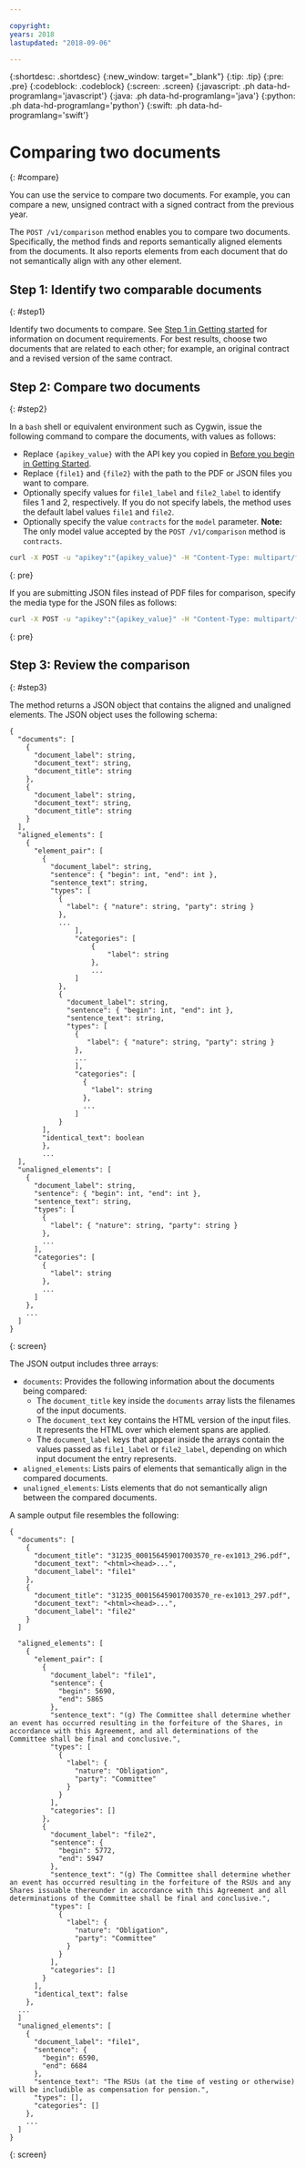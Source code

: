 ```yaml
---

copyright:
years: 2018
lastupdated: "2018-09-06"

---
```


{:shortdesc: .shortdesc}
{:new_window: target="_blank"}
{:tip: .tip}
{:pre: .pre}
{:codeblock: .codeblock}
{:screen: .screen}
{:javascript: .ph data-hd-programlang='javascript'}
{:java: .ph data-hd-programlang='java'}
{:python: .ph data-hd-programlang='python'}
{:swift: .ph data-hd-programlang='swift'}

# Comparing two documents
{: #compare}

You can use the service to compare two documents. For example, you can compare a new, unsigned contract with a signed contract from the previous year. 

The `POST /v1/comparison` method enables you to compare two documents. Specifically, the method finds and reports semantically aligned elements from the documents. It also reports elements from each document that do not semantically align with any other element.

## Step 1: Identify two comparable documents
{: #step1}

Identify two documents to compare. See [Step 1 in Getting started](/docs/services/compare-comply/getting-started.html) for information on document requirements. For best results, choose two documents that are related to each other; for example, an original contract and a revised version of the same contract.

## Step 2: Compare two documents
{: #step2}

In a `bash` shell or equivalent environment such as Cygwin, issue the following command to compare the documents, with values as follows:
  - Replace `{apikey_value}` with the API key you copied in [Before you begin in Getting Started](/docs/services/compare-comply/getting-started.html#before-you-begin).
  - Replace `{file1}` and `{file2}` with the path to the PDF or JSON files you want to compare.
  - Optionally specify values for `file1_label` and `file2_label` to identify files 1 and 2, respectively. If you do not specify labels, the method uses the default label values `file1` and `file2`.
  - Optionally specify the value `contracts` for the `model` parameter.
    **Note:** The only model value accepted by the `POST /v1/comparison` method is `contracts`.

```bash
curl -X POST -u "apikey":"{apikey_value}" -H "Content-Type: multipart/form-data" -F "file1=@/Users/Downloads/{file1}.pdf" -F "file2=@/Users/Downloads/{file2}.pdf" -F file1_label="document_1" -F file2_label="document_2" https://gateway.watsonplatform.net/compare-comply/api/v1/comparison?version=2018-08-24&model=contracts
```
{: pre}

If you are submitting JSON files instead of PDF files for comparison, specify the media type for the JSON files as follows:

```bash
curl -X POST -u "apikey":"{apikey_value}" -H "Content-Type: multipart/form-data" -F "file1=@/Users/Downloads/{file1}.json;type=application/json" -F "file2=@/Users/Downloads/{file2}.json;type=application/json" -F file1_label="document_1" -F file2_label="document_2" https://gateway.watsonplatform.net/compare-comply/api/v1/comparison?version=2018-08-24
```
{: pre}

## Step 3: Review the comparison
{: #step3}

The method returns a JSON object that contains the aligned and unaligned elements. The JSON object uses the following schema:

```
{
  "documents": [
    {
      "document_label": string,
      "document_text": string,
      "document_title": string
    },
    {
      "document_label": string,
      "document_text": string,
      "document_title": string
    }
  ],
  "aligned_elements": [
    {
      "element_pair": [
        {
          "document_label": string,
          "sentence": { "begin": int, "end": int },
          "sentence_text": string,
          "types": [
            {
              "label": { "nature": string, "party": string }
            },
            ...
                ],
                "categories": [
                    {
                        "label": string
                    },
                    ...
                ]
            }, 
            {
              "document_label": string,
              "sentence": { "begin": int, "end": int },
              "sentence_text": string,
              "types": [
                {
                   "label": { "nature": string, "party": string }
                },
                ...
                ],
                "categories": [
                  {
                    "label": string
                  },
                  ...
                ]
            }
        ],
        "identical_text": boolean
        },
        ...
  ],
  "unaligned_elements": [
    {
      "document_label": string,
      "sentence": { "begin": int, "end": int },
      "sentence_text": string,
      "types": [
        {
          "label": { "nature": string, "party": string }
        },
        ...
      ],
      "categories": [
        {
          "label": string
        },
        ...
      ]
    },
    ...
  ] 
}
```
{: screen}

The JSON output includes three arrays:
  - `documents`: Provides the following information about the documents being compared:
    - The `document_title` key inside the `documents` array lists the filenames of the input documents.
    - The `document_text` key contains the HTML version of the input files. It represents the HTML over which element spans are applied.
    - The `document_label` keys that appear inside the arrays contain the values passed as `file1_label` or `file2_label`, depending on which input document the entry represents.
  - `aligned_elements`: Lists pairs of elements that semantically align in the compared documents.
  - `unaligned_elements`: Lists elements that do not semantically align between the compared documents.
  
A sample output file resembles the following:

```
{
  "documents": [
    {
      "document_title": "31235_000156459017003570_re-ex1013_296.pdf",
      "document_text": "<html><head>...",
      "document_label": "file1"
    },
    {
      "document_title": "31235_000156459017003570_re-ex1013_297.pdf",
      "document_text": "<html><head>...",
      "document_label": "file2"
    }
  ]

  "aligned_elements": [
    {
      "element_pair": [
        {
          "document_label": "file1",
          "sentence": {
            "begin": 5690,
            "end": 5865
          },
          "sentence_text": "(g) The Committee shall determine whether an event has occurred resulting in the forfeiture of the Shares, in accordance with this Agreement, and all determinations of the Committee shall be final and conclusive.",
          "types": [
            {
              "label": {
                "nature": "Obligation",
                "party": "Committee"
              }
            }
          ],
          "categories": []
        },
        {
          "document_label": "file2",
          "sentence": {
            "begin": 5772,
            "end": 5947
          },
          "sentence_text": "(g) The Committee shall determine whether an event has occurred resulting in the forfeiture of the RSUs and any Shares issuable thereunder in accordance with this Agreement and all determinations of the Committee shall be final and conclusive.",
          "types": [
            {
              "label": {
                "nature": "Obligation",
                "party": "Committee"
              }
            }
          ],
          "categories": []
        }
      ],
      "identical_text": false
    },
  ...
  ]
  "unaligned_elements": [
    {
      "document_label": "file1",
      "sentence": {
        "begin": 6590,
        "end": 6684
      },
      "sentence_text": "The RSUs (at the time of vesting or otherwise) will be includible as compensation for pension.",
      "types": [],
      "categories": []
    },
    ...
  ]
}
```
{: screen}
